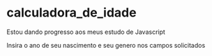 # calculadora_de_idade
Estou dando progresso aos meus estudo de Javascript


Insira o ano de seu nascimento e seu genero nos campos solicitados
